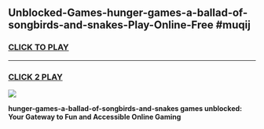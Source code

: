 
## Unblocked-Games-hunger-games-a-ballad-of-songbirds-and-snakes-Play-Online-Free #muqij
<h3>
<a href="https://us.freeplayer.one?title=hunger-games-a-ballad-of-songbirds-and-snakes&ref=10M">CLICK TO PLAY</a></h3>
<hr>

<h3>
<a href="https://us.freeplayer.one?title=hunger-games-a-ballad-of-songbirds-and-snakes&ref=10M">CLICK 2 PLAY</a>
  
</h3>

<a href="https://us.freeplayer.one?title=hunger-games-a-ballad-of-songbirds-and-snakes&ref=10M"><img src="https://clearcache.store/games.png"></a>


**hunger-games-a-ballad-of-songbirds-and-snakes games unblocked: Your Gateway to Fun and Accessible Online Gaming**
